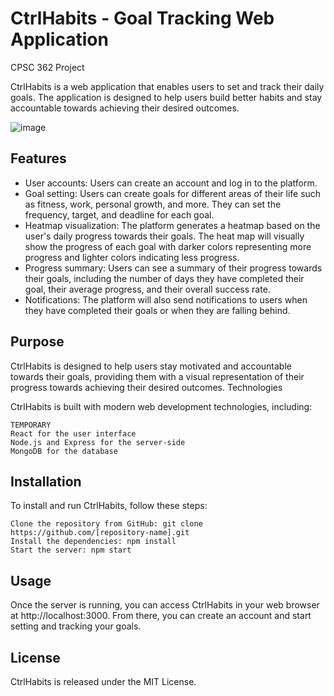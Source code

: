 # CtrlHabits - Goal Tracking Web Application

CPSC 362 Project

CtrlHabits is a web application that enables users to set and track their daily goals. The application is designed to help users build better habits and stay accountable towards achieving their desired outcomes.

![image](https://user-images.githubusercontent.com/95833009/220467840-f696ee14-e148-4f1e-98d0-6927bf397f78.png)

## Features

- User accounts: Users can create an account and log in to the platform.
- Goal setting: Users can create goals for different areas of their life such as fitness, work, personal growth, and more. They can set the frequency, target, and deadline for each goal.
- Heatmap visualization: The platform generates a heatmap based on the user's daily progress towards their goals. The heat map will visually show the progress of each goal with darker colors representing more progress and lighter colors indicating less progress.
- Progress summary: Users can see a summary of their progress towards their goals, including the number of days they have completed their goal, their average progress, and their overall success rate.
- Notifications: The platform will also send notifications to users when they have completed their goals or when they are falling behind.

## Purpose

CtrlHabits is designed to help users stay motivated and accountable towards their goals, providing them with a visual representation of their progress towards achieving their desired outcomes.
Technologies

CtrlHabits is built with modern web development technologies, including:

    TEMPORARY
    React for the user interface
    Node.js and Express for the server-side
    MongoDB for the database

## Installation

To install and run CtrlHabits, follow these steps:

    Clone the repository from GitHub: git clone https://github.com/[repository-name].git
    Install the dependencies: npm install
    Start the server: npm start

## Usage

Once the server is running, you can access CtrlHabits in your web browser at http://localhost:3000. From there, you can create an account and start setting and tracking your goals.

## License

CtrlHabits is released under the MIT License.
